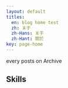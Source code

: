 ```yaml
---
layout: default 
titles:
  en: blog home test
  zh: 关于
  zh-Hans: 关于
  zh-Hant: 關於
key: page-home
---
```


every posts on Archive 

## Skills

